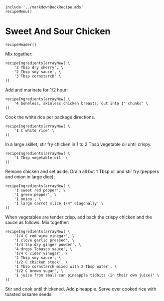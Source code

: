 ~~~ markdown-script
include '../markdownBookRecipe.mds'
recipeMenu()
~~~

# Sweet And Sour Chicken

~~~ markdown-script
recipeHeader()
~~~

Mix together:

~~~ markdown-script
recipeIngredients(arrayNew( \
    '2 Tbsp dry sherry', \
    '2 Tbsp soy sauce', \
    '3 Tbsp cornstarch' \
))
~~~

Add and marinate for 1/2 hour:

~~~ markdown-script
recipeIngredients(arrayNew( \
    '4 boneless, skinless chicken breasts, cut into 1" chunks' \
))
~~~

Cook the white rice per package directions.

~~~ markdown-script
recipeIngredients(arrayNew( \
    '1 C white rice' \
))
~~~

In a large skillet, stir fry chicken in 1 to 2 Tbsp vegetable oil until crispy.

~~~ markdown-script
recipeIngredients(arrayNew( \
    '1 Tbsp vegetable oil' \
))
~~~

Remove chicken and set aside. Drain all but 1 Tbsp oil and stir fry (peppers and onion in large
dice):

~~~ markdown-script
recipeIngredients(arrayNew( \
    '1 sweet red pepper', \
    '1 green pepper', \
    '1 onion', \
    '1 large carrot slice 1/4" diagonally' \
))
~~~

When vegetables are tender crisp, add back the crispy chicken and the sauce as follows. Mix
together:

~~~ markdown-script
recipeIngredients(arrayNew( \
    '1/4 C red wine vinegar', \
    '1 clove garlic pressed', \
    '1/4 tsp dry ginger powder', \
    '4 drops Tobasco sauce', \
    '1/4 C cider vinegar', \
    '2 Tbsp soy sauce', \
    '1/2 C chicken stock', \
    '1 Tbsp cornstarch mixed with 2 Tbsp water', \
    '1/2 C brown sugar', \
    '1 juice from small can pineapple tidbits (in their own juice)' \
))
~~~

Stir and cook until thickened. Add pineapple. Serve over cooked rice with toasted sesame seeds.
